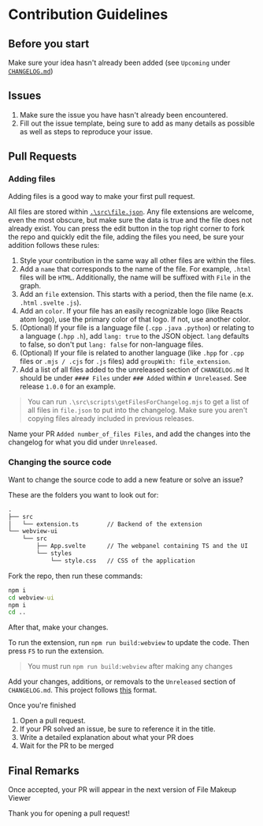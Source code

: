 # Contribution Guidelines

## Before you start

Make sure your idea hasn't already been added (see `Upcoming` under [`CHANGELOG.md`](../CHANGELOG.md))

## **Issues**

1. Make sure the issue you have hasn't already been encountered.
2. Fill out the issue template, being sure to add as many details as possible as well as steps to reproduce your issue.

## **Pull Requests**

### Adding files

Adding files is a good way to make your first pull request.

All files are stored within [`.\src\file.json`](../src/file.json).
Any file extensions are welcome, even the most obscure, but make sure the data is true and the file does not already exist.
You can press the edit button in the top right corner to fork the repo and quickly edit the file, adding the files you need, be sure your addition follows these rules:

1. Style your contribution in the same way all other files are within the files.
2. Add a `name` that corresponds to the name of the file. For example, `.html` files will be `HTML`. Additionally, the name will be suffixed with `File` in the graph.
3. Add an `file` extension. This starts with a period, then the file name (e.x. `.html` `.svelte` `.js`).
4. Add an `color`. If your file has an easily recognizable logo (like Reacts atom logo), use the primary color of that logo. If not, use another color.
5. (Optional) If your file is a language file (`.cpp` `.java` `.python`) or relating to a language (`.hpp` `.h`), add `lang: true` to the JSON object. `lang` defaults to false, so don't put `lang: false` for non-language files.
6. (Optional) If your file is related to another language (like `.hpp` for `.cpp` files or `.mjs / .cjs` for `.js` files) add `groupWith: file_extension`.
7. Add a list of all files added to the unreleased section of `CHANGELOG.md` It should be under `#### Files` under `### Added` within `# Unreleased`. See release `1.0.0` for an example.

> You can run `.\src\scripts\getFilesForChangelog.mjs` to get a list of all files in `file.json` to put into the changelog.
> Make sure you aren't copying files already included in previous releases.

Name your PR `Added number_of_files Files`, and add the changes into the changelog for what you did under `Unreleased`.

### Changing the source code

Want to change the source code to add a new feature or solve an issue?

These are the folders you want to look out for:

``` txt
.
├── src
│   └── extension.ts        // Backend of the extension
└── webview-ui
    └── src
        ├── App.svelte      // The webpanel containing TS and the UI
        └── styles
            └── style.css   // CSS of the application
```

Fork the repo, then run these commands:

``` cmd
npm i
cd webview-ui
npm i
cd ..
```

After that, make your changes.

To run the extension, run `npm run build:webview` to update the code.
Then press `F5` to run the extension.

> You must run `npm run build:webview` after making any changes

Add your changes, additions, or removals to the `Unreleased` section of `CHANGELOG.md`.
This project follows [this](https://keepachangelog.com/en/1.1.0/) format.

Once you're finished

1. Open a pull request.
2. If your PR solved an issue, be sure to reference it in the title.
3. Write a detailed explanation about what your PR does
4. Wait for the PR to be merged

## Final Remarks

Once accepted, your PR will appear in the next version of File Makeup Viewer

Thank you for opening a pull request!
